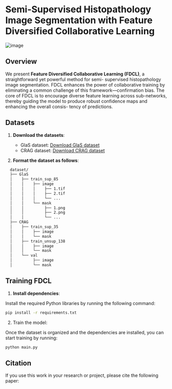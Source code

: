 # Semi-Supervised Histopathology Image Segmentation with Feature Diversified Collaborative Learning

![image](https://github.com/user-attachments/assets/1a263994-e0a0-406d-9d58-0534ec180fab)


## Overview

We present **Feature Diversified Collaborative Learning (FDCL)**, a straightforward yet powerful method for semi- supervised histopathology image segmentation. FDCL enhances the power of collaborative training by eliminating a common challenge of this framework—confirmation bias. The core of FDCL is to encourage diverse feature learning across sub-networks, thereby guiding the model to produce robust confidence maps and enhancing the overall consis- tency of predictions.

## Datasets

1. **Download the datasets**:

   - GlaS dataset: [Download GlaS dataset](https://datasets.activeloop.ai/docs/ml/datasets/glas-dataset/)
   - CRAG dataset: [Download CRAG dataset](https://opendatalab.com/OpenDataLab/CRAG/tree/main)

2. **Format the dataset as follows**:
```bash
  dataset/
  ├── GlaS
  │    ├── train_sup_85
  │    │    ├── image
  │    │    │    ├── 1.tif
  │    │    │    ├── 2.tif
  │    │    │    └── ...
  │    │    └── mask
  │    │         ├── 1.png
  │    │         ├── 2.png
  │    │         └── ...
  ├── CRAG
  │    ├── train_sup_35
  │    │    ├── image
  │    │    └── mask
  │    ├── train_unsup_138
  │    │    ├── image
  │    │    └── mask
  │    └── val
  │         ├── image
  │         └── mask
```
## Training FDCL

1. **Install dependencies**:

Install the required Python libraries by running the following command:

```bash
pip install -r requirements.txt
```

2. Train the model:

Once the dataset is organized and the dependencies are installed, you can start training by running:

```bash
python main.py
```

## Citation

If you use this work in your research or project, please cite the following paper:

```bash
```



